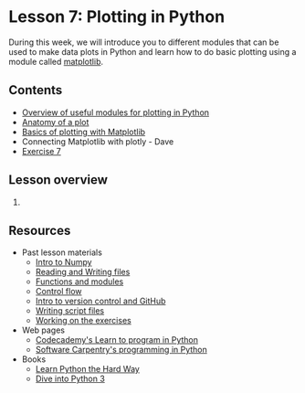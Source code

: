 # Lesson 7: Plotting in Python

During this week, we will introduce you to different modules that can be used to make data plots in Python and learn how to do basic plotting using a module called [matplotlib](http://matplotlib.org/). 

## Contents
- [Overview of useful modules for plotting in Python](Lesson/python-plotting.md#overview-of-useful-modules-for-plotting-in-python)
- [Anatomy of a plot](Lesson/python-plotting.md#anatomy-of-a-plot)
- [Basics of plotting with Matplotlib](Lesson/python-plotting.md#plotting-in-python-with-matplotlib)
- Connecting Matplotlib with plotly - Dave
- [Exercise 7](https://classroom.github.com/assignment-invitations/54ad87560677b78169f1c18717bb312e)

## Lesson overview

1. 

## Resources
- Past lesson materials
  - [Intro to Numpy](https://github.com/Python-for-geo-people/Lesson-6-Intro-to-NumPy/blob/master/Lesson/intro-to-numpy.md)
  - [Reading and Writing files](https://github.com/Python-for-geo-people/Lesson-5-Reading-Writing)
  - [Functions and modules](https://github.com/Python-for-geo-people/Functions-and-modules)
  - [Control flow](https://github.com/Python-for-geo-people/Control-flow)
  - [Intro to version control and GitHub](https://github.com/Python-for-geo-people/Diving-into-Python/tree/master/Lesson/intro-to-GitHub.md)
  - [Writing script files](https://github.com/Python-for-geo-people/Diving-into-Python/tree/master/Lesson/writing-scripts.md)
  - [Working on the exercises](https://github.com/Python-for-geo-people/Diving-into-Python/tree/master/Lesson/working-on-assignment.md)
- Web pages
  - [Codecademy's Learn to program in Python](https://www.codecademy.com/learn/python)
  - [Software Carpentry's programming in Python](https://swcarpentry.github.io/python-novice-inflammation/)
- Books
  - [Learn Python the Hard Way](http://learnpythonthehardway.org/book/)
  - [Dive into Python 3](http://www.diveinto.org/python3/)
